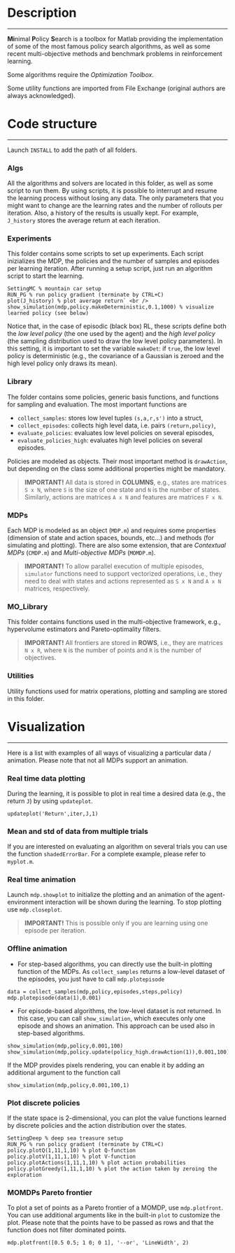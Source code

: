 # Description
-------------

**Mi**nimal **P**olicy **S**earch is a toolbox for Matlab providing the implementation of some of the most famous policy search algorithms, as well as some recent multi-objective methods and benchmark problems in reinforcement learning.

Some algorithms require the *Optimization Toolbox*.

Some utility functions are imported from File Exchange (original authors are always acknowledged).


# Code structure
----------------

Launch `INSTALL` to add the path of all folders.

### Algs
All the algorithms and solvers are located in this folder, as well as some script to run them. By using scripts, it is possible to interrupt and resume the learning process without losing any data.
The only parameters that you might want to change are the learning rates and the number of rollouts per iteration.
Also, a history of the results is usually kept. For example, `J_history` stores the average return at each iteration.

### Experiments
This folder contains some scripts to set up experiments. Each script inizializes the MDP, the policies and the number of samples and episodes per learning iteration.
After running a setup script, just run an algorithm script to start the learning.

```
SettingMC % mountain car setup
RUN_PG % run policy gradient (terminate by CTRL+C)
plot(J_history) % plot average return` <br />
show_simulation(mdp,policy.makeDeterministic,0.1,1000) % visualize learned policy (see below)
```

Notice that, in the case of episodic (black box) RL, these scripts define both the *low level policy* (the one used by the agent) and the *high level policy* (the sampling distribution used to draw the low level policy parameters).
In this setting, it is important to set the variable `makeDet`: if `true`, the low level policy is deterministic (e.g., the covariance of a Gaussian is zeroed and the high level policy only draws its mean).

### Library
The folder contains some policies, generic basis functions, and functions for sampling and evaluation. The most important functions are

- `collect_samples`: stores low level tuples `(s,a,r,s')` into a struct,
- `collect_episodes`: collects high level data, i.e. pairs `(return,policy)`,
- `evaluate_policies`: evaluates low level policies on several episodes,
- `evaluate_policies_high`: evaluates high level policies on several episodes.

Policies are modeled as objects. Their most important method is `drawAction`, but depending on the class some additional properties might be mandatory.

> **IMPORTANT!** All data is stored in **COLUMNS**, e.g., states are matrices `S x N`, where `S` is the size of one state and `N` is the number of states. Similarly, actions are matrices `A x N` and features are matrices `F x N`.

### MDPs
Each MDP is modeled as an object (`MDP.m`) and requires some properties (dimension of state and action spaces, bounds, etc...) and methods (for simulating and plotting).
There are also some extension, that are *Contextual MDPs* (`CMDP.m`) and *Multi-objective MDPs* (`MOMDP.m`).

> **IMPORTANT!** To allow parallel execution of multiple episodes, `simulator` functions need to support vectorized operations, i.e., they need to deal with states and actions represented as `S x N` and `A x N` matrices, respectively.

### MO_Library
This folder contains functions used in the multi-objective framework, e.g., hypervolume estimators and Pareto-optimality filters.

> **IMPORTANT!** All frontiers are stored in **ROWS**, i.e., they are matrices `N x R`, where `N` is the number of points and `R` is the number of objectives.

### Utilities
Utility functions used for matrix operations, plotting and sampling are stored in this folder.


# Visualization
---------------

Here is a list with examples of all ways of visualizing a particular data / animation. Please note that not all MDPs support an animation.

### Real time data plotting
During the learning, it is possible to plot in real time a desired data (e.g., the return `J`) by using `updateplot`. 

```
updateplot('Return',iter,J,1)
```

### Mean and std of data from multiple trials
If you are interested on evaluating an algorithm on several trials you can use the function `shadedErrorBar`. For a complete example, please refer to `myplot.m`.

### Real time animation
Launch `mdp.showplot` to initialize the plotting and an animation of the agent-environment interaction will be shown during the learning. To stop plotting use `mdp.closeplot`.

> **IMPORTANT!** This is possible only if you are learning using one episode per iteration.

### Offline animation

- For step-based algorithms, you can directly use the built-in plotting function of the MDPs.
As `collect_samples` returns a low-level dataset of the episodes, you just have to call `mdp.plotepisode`

```
data = collect_samples(mdp,policy,episodes,steps,policy)
mdp.plotepisode(data(1),0.001)
```

- For episode-based algorithms, the low-level dataset is not returned. In this case, you can call `show_simulation`, which executes only one episode and shows an animation. This approach can be used also in step-based algorithms.

```
show_simulation(mdp,policy,0.001,100)
show_simulation(mdp,policy.update(policy_high.drawAction(1)),0.001,100)
```

If the MDP provides pixels rendering, you can enable it by adding an additional argument to the function call

```
show_simulation(mdp,policy,0.001,100,1)
```

### Plot discrete policies
If the state space is 2-dimensional, you can plot the value functions learned by discrete policies and the action distribution over the states.

```
SettingDeep % deep sea treasure setup
RUN_PG % run policy gradient (terminate by CTRL+C)
policy.plotQ(1,11,1,10) % plot Q-function
policy.plotV(1,11,1,10) % plot V-function
policy.plotActions(1,11,1,10) % plot action probabilities
policy.plotGreedy(1,11,1,10) % plot the action taken by zeroing the exploration
```

### MOMDPs Pareto frontier

To plot a set of points as a Pareto frontier of a MOMDP, use `mdp.plotfront`. You can use additional arguments like in the built-in `plot` to customize the plot. Please note that the points have to be passed as rows and that the function does not filter dominated points.

```
mdp.plotfront([0.5 0.5; 1 0; 0 1], '--or', 'LineWidth', 2)
```
